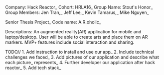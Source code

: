Company:        Hack Reactor_
Cohort:         HRLA16_
Group Name:     Stout's Honor_
Group Members:  Jen Tran,_ 
                Jeff Lee,_ 
                Kevin Tamarus,_ 
                Mike Nguyen_

Senior Thesis Project_
Code name: A.R.oholic_

Descriptions: An augmented reality(AR) application for mobile and laptop/desktop. User will be able to create arts and place them on
AR markers. MVP+ features include social interaction and sharing.

TODO// 1. Add instruction to install and use our app_
       2. Include technical challenges we faced_
       3. Add pictures of our application and describe what each picture_      represents_
       4. Further developer our application after hack reactor_
       5. Add tech stack_
   

